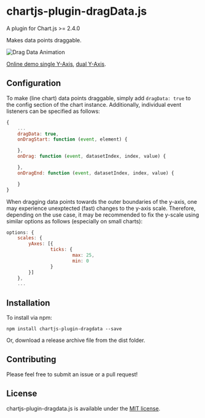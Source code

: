 # chartjs-plugin-dragData.js

A plugin for Chart.js >= 2.4.0

Makes data points draggable.

![Drag Data Animation](https://chrispahm.github.io/chartjs-plugin-dragData/assets/chartjs-plugin-dragData.gif)

[Online demo single Y-Axis](https://chrispahm.github.io/chartjs-plugin-dragData/), [dual Y-Axis](https://chrispahm.github.io/chartjs-plugin-dragData/dualAxis.html).
## Configuration

To make (line chart) data points draggable, simply add ```dragData: true``` to the config section of the chart instance.
Additionally, individual event listeners can be specified as follows:

```javascript
{
	...
	dragData: true,
	onDragStart: function (event, element) {

	},
	onDrag: function (event, datasetIndex, index, value) {

	},
	onDragEnd: function (event, datasetIndex, index, value) {

	}
}
```
When dragging data points towards the outer boundaries of the y-axis, one may experience unexptected (fast) changes to the y-axis scale.
Therefore, depending on the use case, it may be recommended to fix the y-scale using similar options as follows (especially on small charts):

```javascript
options: {
	scales: {
		yAxes: [{
				ticks: {
						max: 25,
						min: 0
				}
		}]
	},
	...
```

## Installation

To install via npm:

```
npm install chartjs-plugin-dragdata --save
```

Or, download a release archive file from the dist folder.

## Contributing

Please feel free to submit an issue or a pull request!

## License

chartjs-plugin-dragdata.js is available under the [MIT license](http://opensource.org/licenses/MIT).
